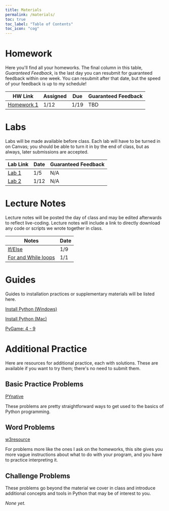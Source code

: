 ```yaml
---
title: Materials
permalink: /materials/
toc: true
toc_label: "Table of Contents"
toc_icon: "cog"
---
```


# Homework

Here you'll find all your homeworks. The final column in this table, _Guaranteed Feedback_, is the last day you can resubmit for guaranteed feedback within one week. You can resubmit after that date, but the speed of your feedback is up to my schedule!

| HW Link | Assigned | Due | Guaranteed Feedback |  
| ------ | ------ | ------ | -------- |
| [Homework 1][hw-1] | 1/12  | 1/19 | TBD  |

# Labs

Labs will be made available before class. Each lab will have to be turned in on Canvas; you should be able to turn it in by the end of class, but as always, later submissions are accepted.

| Lab Link | Date | Guaranteed Feedback |  
| ------ | ------ | ------ |
| [Lab 1][lab-1] | 1/5 | N/A |
| [Lab 2][lab-2] | 1/12 | N/A |

# Lecture Notes

Lecture notes will be posted the day of class and may be edited afterwards to reflect live-coding. Lecture notes will include a link to directly download any code or scripts we wrote together in class. 

| Notes | Date |
| ----- | ------- |
| [If/Else][notes-wk2-if] | 1/9 |
| [For and While loops][w2-d2] | 1/1 |

# Guides

Guides to installation practices or supplementary materials will be listed here. 

[Install Python (Windows)](/CMSC-140-WT-23/guides/install-windows)

[Install Python (Mac)](/CMSC-140-WT-23/guides/install-mac)

[PyGame: 4 - 9](https://makingagameofit.github.io/lessons/)

# Additional Practice

Here are resources  for additional practice, each with solutions. These are available if you want to try them; there's no need to submit them.
## Basic Practice Problems

[PYnative](https://pynative.com/python-exercises-with-solutions/)

These problems are pretty straightforward ways to get used to the basics of Python programming.

## Word Problems

[w3resource](https://www.w3resource.com/python-exercises/)

For problems more like the ones I ask on the homeworks, this site gives you more vague instructions about what to do with your program, and you have to practice interpreting it. 

## Challenge Problems

These problems go beyond the material we cover in class and introduce additional concepts and tools in Python that may be of interest to you. 

_None yet._


[hw-1]: https://alackles.github.io/CMSC-140-WT-23/hwk/hwk1/

[lab-1]: https://alackles.github.io/CMSC-140-WT-23/labs/lab1/
[lab-2]: https://alackles.github.io/CMSC-140-WT-23/labs/lab2/


[notes-wk2-if]: https://alackles.github.io/CMSC-140-WT-23/lectures/wk2-if/
[w2-d2]: https://alackles.github.io/CMSC-140-WT-23/lectures/wk2-loops/